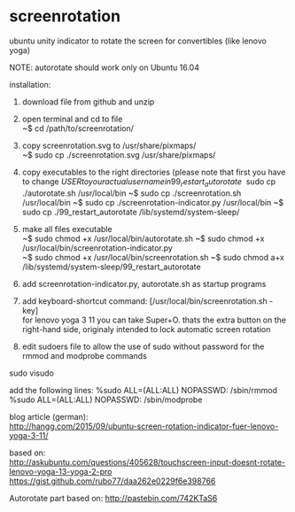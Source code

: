 # screenrotation
ubuntu unity indicator to rotate the screen for convertibles (like lenovo yoga)

NOTE: autorotate should work only on Ubuntu 16.04

installation:

1. download file from github and unzip

2. open terminal and cd to file                                                                      
~$ cd /path/to/screenrotation/

3. copy screenrotation.svg to /usr/share/pixmaps/                                                              
~$ sudo cp ./screenrotation.svg /usr/share/pixmaps/

4. copy executables to the right directories (please note that first you have to change $USER to your actual user name in 99_restart_autorotate 
~$ sudo cp ./autorotate.sh /usr/local/bin
~$ sudo cp ./screenrotation.sh /usr/local/bin
~$ sudo cp ./screenrotation-indicator.py /usr/local/bin
~$ sudo cp ./99_restart_autorotate /lib/systemd/system-sleep/

5. make all files executable                                                                                     
~$ sudo chmod +x /usr/local/bin/autorotate.sh
~$ sudo chmod +x /usr/local/bin/screenrotation-indicator.py                                              
~$ sudo chmod +x /usr/local/bin/screenrotation.sh
~$ sudo chmod a+x /lib/systemd/system-sleep/99_restart_autorotate

6. add screenrotation-indicator.py, autorotate.sh as startup programs                                                          

7. add keyboard-shortcut  command: [/usr/local/bin/screenrotation.sh -key]                                   
   for lenovo yoga 3 11 you can take Super+O. thats the extra button on the right-hand side, originaly intended 
   to lock automatic screen rotation 

8. edit sudoers file to allow the use of sudo without password for the rmmod and modprobe commands

sudo visudo

add the following lines:
%sudo ALL=(ALL:ALL) NOPASSWD: /sbin/rmmod
%sudo ALL=(ALL:ALL) NOPASSWD: /sbin/modprobe


blog article (german):                                                                                          
http://hangg.com/2015/09/ubuntu-screen-rotation-indicator-fuer-lenovo-yoga-3-11/

based on:                                                                                                          
http://askubuntu.com/questions/405628/touchscreen-input-doesnt-rotate-lenovo-yoga-13-yoga-2-pro
https://gist.github.com/rubo77/daa262e0229f6e398766

Autorotate part based on:
http://pastebin.com/742KTaS6


